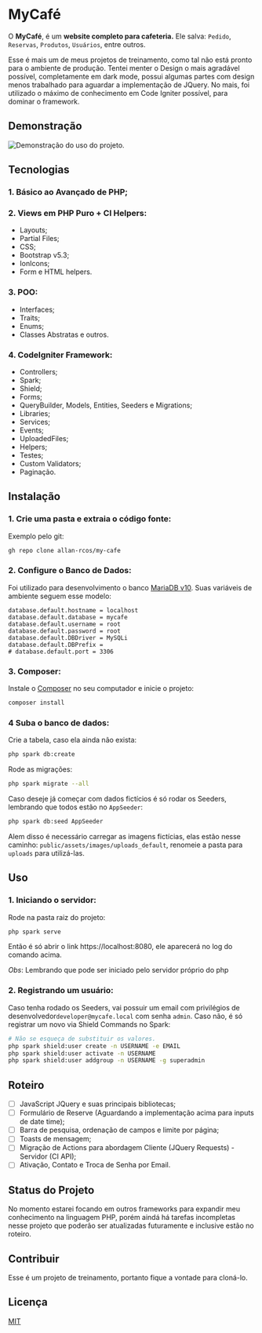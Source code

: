 # MyCafé

O **MyCafé**, é um **website completo para cafeteria.** Ele salva: `Pedido`, `Reservas`, `Produtos`, `Usuários`, entre outros.

Esse é mais um de meus projetos de treinamento, como tal não está pronto para o ambiente de produção. Tentei menter o Design o mais agradável possível, completamente em dark mode, possui algumas partes com design menos trabalhado para aguardar a implementação de JQuery. No mais, foi utilizado o máximo de conhecimento em Code Igniter possível, para dominar o framework. 


## Demonstração

![Demonstração do uso do projeto.](https://raw.githubusercontent.com/allan-rcos/my-cafe/refs/heads/master/mycafe.gif)

## Tecnologias
### 1. Básico ao Avançado de PHP;
   
### 2. Views em PHP Puro + CI Helpers:
- Layouts; 
- Partial Files;
- CSS;
- Bootstrap v5.3;
- IonIcons;
- Form e HTML helpers.
  
### 3. POO:
- Interfaces;
- Traits;
- Enums;
- Classes Abstratas e outros.
  
### 4. CodeIgniter Framework:
- Controllers;
- Spark;
- Shield;
- Forms;
- QueryBuilder, Models, Entities, Seeders e Migrations;
- Libraries;
- Services;
- Events;
- UploadedFiles;
- Helpers;
- Testes;
- Custom Validators;
- Paginação.

## Instalação

### 1. Crie uma pasta e extraia o código fonte:

Exemplo pelo git:

```bash
gh repo clone allan-rcos/my-cafe
```

### 2. Configure o Banco de Dados:

Foi utilizado para desenvolvimento o banco [MariaDB v10](https://mariadb.org/download/). Suas variáveis de ambiente seguem esse modelo:

```env
database.default.hostname = localhost
database.default.database = mycafe
database.default.username = root
database.default.password = root
database.default.DBDriver = MySQLi
database.default.DBPrefix =
# database.default.port = 3306
```

### 3. Composer:

Instale o [Composer](https://getcomposer.org/download/) no seu computador e inicie o projeto:

```bash
composer install
```

### 4 Suba o banco de dados:

Crie a tabela, caso ela ainda não exista:

```bash
php spark db:create
```

Rode as migrações:

```bash
php spark migrate --all
```

Caso deseje já começar com dados fictícios é só rodar os Seeders, lembrando que todos estão no `AppSeeder`:
```bash
php spark db:seed AppSeeder
```
Alem disso é necessário carregar as imagens fictícias, elas estão nesse caminho: `public/assets/images/uploads_default`, renomeie a pasta para `uploads` para utilizá-las.

## Uso

### 1. Iniciando o servidor:

Rode na pasta raiz do projeto:

```bash
php spark serve
```

Então é só abrir o link https://localhost:8080, ele aparecerá no log do comando acima.

*Obs*: Lembrando que pode ser iniciado pelo servidor próprio do php

### 2. Registrando um usuário:

Caso tenha rodado os Seeders, vai possuir um email com privilégios de desenvolvedor`developer@mycafe.local` com senha `admin`.  Caso não, é só registrar um novo via Shield Commands no Spark:

```bash
# Não se esqueça de substituir os valores.
php spark shield:user create -n USERNAME -e EMAIL
php spark shield:user activate -n USERNAME
php spark shield:user addgroup -n USERNAME -g superadmin
```

## Roteiro

- [ ] JavaScript JQuery e suas principais bibliotecas;
- [ ] Formulário de Reserve (Aguardando a implementação acima para inputs de date time);
- [ ] Barra de pesquisa, ordenação de campos e limite por página;
- [ ] Toasts de mensagem;
- [ ] Migração de Actions para abordagem Cliente (JQuery Requests) - Servidor (CI API);
- [ ] Ativação, Contato e Troca de Senha por Email.

## Status do Projeto

No momento estarei focando em outros frameworks para expandir meu conhecimento na linguagem PHP, porém aindá há tarefas incompletas nesse projeto que poderão ser atualizadas futuramente e inclusive estão no roteiro.

## Contribuir

Esse é um projeto de treinamento, portanto fique a vontade para cloná-lo.

## Licença

[MIT](https://choosealicense.com/licenses/mit/)